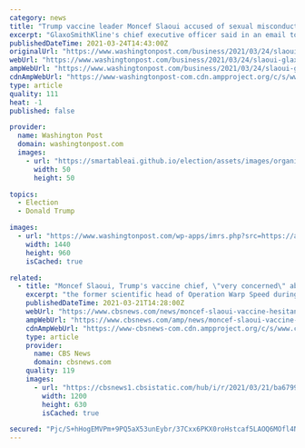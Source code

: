 ```yaml
---
category: news
title: "Trump vaccine leader Moncef Slaoui accused of sexual misconduct, removed from medical company board"
excerpt: "GlaxoSmithKline's chief executive officer said in an email to the company’s employees that Slaoui’s name would be removed from its research and development facility in Rockville, Md."
publishedDateTime: 2021-03-24T14:43:00Z
originalUrl: "https://www.washingtonpost.com/business/2021/03/24/slaoui-glaxosmithkline-sexual-harassement/"
webUrl: "https://www.washingtonpost.com/business/2021/03/24/slaoui-glaxosmithkline-sexual-harassement/"
ampWebUrl: "https://www.washingtonpost.com/business/2021/03/24/slaoui-glaxosmithkline-sexual-harassement/?outputType=amp"
cdnAmpWebUrl: "https://www-washingtonpost-com.cdn.ampproject.org/c/s/www.washingtonpost.com/business/2021/03/24/slaoui-glaxosmithkline-sexual-harassement/?outputType=amp"
type: article
quality: 111
heat: -1
published: false

provider:
  name: Washington Post
  domain: washingtonpost.com
  images:
    - url: "https://smartableai.github.io/election/assets/images/organizations/washingtonpost.com-50x50.jpg"
      width: 50
      height: 50

topics:
  - Election
  - Donald Trump

images:
  - url: "https://www.washingtonpost.com/wp-apps/imrs.php?src=https://arc-anglerfish-washpost-prod-washpost.s3.amazonaws.com/public/M6LFMPEW4II6VB5DELJSII2WGY.jpg&w=1440"
    width: 1440
    height: 960
    isCached: true

related:
  - title: "Moncef Slaoui, Trump's vaccine chief, \"very concerned\" about GOP vaccine hesitancy"
    excerpt: "the former scientific head of Operation Warp Speed during the Trump administration, said he's \"very concerned\" and perplexed by hesitancy among some Republicans to take COVID-19 vaccines, and encouraged former President Donald Trump and GOP leaders to ..."
    publishedDateTime: 2021-03-21T14:28:00Z
    webUrl: "https://www.cbsnews.com/news/moncef-slaoui-vaccine-hesitancy-trump-face-the-nation/"
    ampWebUrl: "https://www.cbsnews.com/amp/news/moncef-slaoui-vaccine-hesitancy-trump-face-the-nation/"
    cdnAmpWebUrl: "https://www-cbsnews-com.cdn.ampproject.org/c/s/www.cbsnews.com/amp/news/moncef-slaoui-vaccine-hesitancy-trump-face-the-nation/"
    type: article
    provider:
      name: CBS News
      domain: cbsnews.com
    quality: 119
    images:
      - url: "https://cbsnews1.cbsistatic.com/hub/i/r/2021/03/21/ba6799a6-7b65-4da7-984d-2a4c936daaab/thumbnail/1200x630/ecff0ddb891220417838e9230d224413/moncef2.png"
        width: 1200
        height: 630
        isCached: true

secured: "Pjc/S+hHogEMVPm+9PQ5aX53unEybr/37Cxx6PKX0roHstcaf5LAOQ6MOfl4NzSRbhST5T7/S/5CgcfbkSVp/00vKF54s4ADQiLWJob+VIz9YO9kpeGHsSbPWeDdJw/CYX7yiPU8PDBGbn90B9AgQgGWP1XuVgOHCbcFxaOP7HQgq8vgcz7r0JCUN12wKkwLDRvVSxAYebDdymIkrNIdMwwq/zMT/mYJ8TzzSCnRGLHID65PfYQuxh/q0X3PvJijhLxaPzGqC4FNazLdub0EugvdWTnGuryldv2r0cADrLhvzsVcP5Eb5d1aMVIGDkq6RngaX5gxXTT5vof5NzvVf0R1VNhONCu6ek2Vp+xM1yc=;agzIBpYkrJYA8pNRhLwkPA=="
---
```


